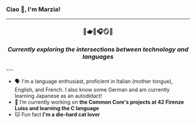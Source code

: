 ### Ciao 👋, I'm Marzia!

---
<h3 align="center">🧴🫖🫧🎧🪞🦢</h3>
<h3 align="center"><em>Currently exploring the intersections between technology and languages</em></h3>
---

* 🗣️ I'm a language enthusiast, proficient in Italian (mother tongue), English, and French. I also know some German and am currently learning Japanese as an autodidact!
* 🔭 I’m currently working on **the Common Core's projects at 42 Firenze Luiss and learning the C language** 
* 🐱 Fun fact **I'm a die-hard cat lover**

<!--
**marzianegro/marzianegro** is a ✨ _special_ ✨ repository because its `README.md` (this file) appears on your GitHub profile.


Here are some ideas to get you started:

- 🔭 I’m currently working on ...
- 🌱 I’m currently learning ...
- 👯 I’m looking to collaborate on ...
- 🤔 I’m looking for help with ...
- 💬 Ask me about ...
- 📫 How to reach me: ...
- 😄 Pronouns: ...
- ⚡ Fun fact: ...
-->
